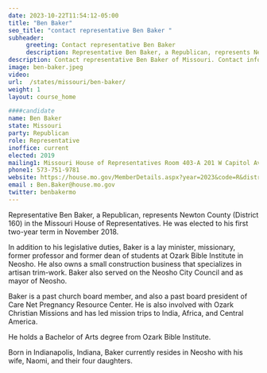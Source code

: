 ```yaml
---
date: 2023-10-22T11:54:12-05:00
title: "Ben Baker"
seo_title: "contact representative Ben Baker "
subheader:
     greeting: Contact representative Ben Baker
     description: Representative Ben Baker, a Republican, represents Newton County (District 160) in the Missouri House of Representatives. He was elected to his first two-year term in November 2018.
description: Contact representative Ben Baker of Missouri. Contact information for Ben Baker includes email address, phone number, and mailing address.
image: ben-baker.jpeg
video:
url:  /states/missouri/ben-baker/
weight: 1
layout: course_home

####candidate
name: Ben Baker
state: Missouri
party: Republican
role: Representative
inoffice: current
elected: 2019
mailing1: Missouri House of Representatives Room 403-A 201 W Capitol Ave Jefferson City, MO 65101
phone1: 573-751-9781
website: https://house.mo.gov/MemberDetails.aspx?year=2023&code=R&district=160/
email : Ben.Baker@house.mo.gov
twitter: benbakermo
---
```


Representative Ben Baker, a Republican, represents Newton County (District 160) in the Missouri House of Representatives. He was elected to his first two-year term in November 2018.

In addition to his legislative duties, Baker is a lay minister, missionary, former professor and former dean of students at Ozark Bible Institute in Neosho. He also owns a small construction business that specializes in artisan trim-work. Baker also served on the Neosho City Council and as mayor of Neosho.

Baker is a past church board member, and also a past board president of Care Net Pregnancy Resource Center. He is also involved with Ozark Christian Missions and has led mission trips to India, Africa, and Central America.

He holds a Bachelor of Arts degree from Ozark Bible Institute.

Born in Indianapolis, Indiana, Baker currently resides in Neosho with his wife, Naomi, and their four daughters.
